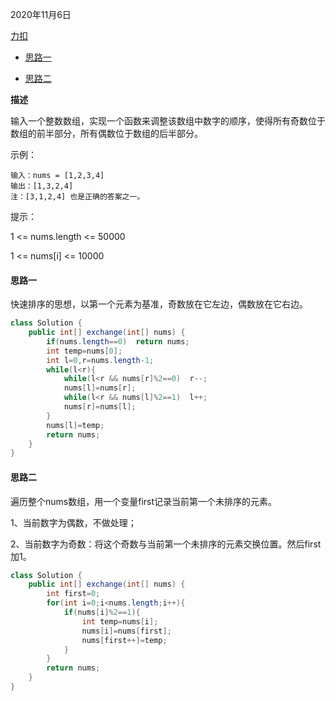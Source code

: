 2020年11月6日

[力扣](https://leetcode-cn.com/problems/diao-zheng-shu-zu-shun-xu-shi-qi-shu-wei-yu-ou-shu-qian-mian-lcof/)

- [思路一](#思路一)

- [思路二](#思路二)

**描述**

输入一个整数数组，实现一个函数来调整该数组中数字的顺序，使得所有奇数位于数组的前半部分，所有偶数位于数组的后半部分。

示例：
```
输入：nums = [1,2,3,4]
输出：[1,3,2,4] 
注：[3,1,2,4] 也是正确的答案之一。
```
提示：

1 <= nums.length <= 50000

1 <= nums[i] <= 10000

#### 思路一

快速排序的思想，以第一个元素为基准，奇数放在它左边，偶数放在它右边。

```java
class Solution {
    public int[] exchange(int[] nums) {
        if(nums.length==0)  return nums;
        int temp=nums[0];
        int l=0,r=nums.length-1;
        while(l<r){
            while(l<r && nums[r]%2==0)  r--;
            nums[l]=nums[r];
            while(l<r && nums[l]%2==1)  l++;
            nums[r]=nums[l];
        }
        nums[l]=temp;
        return nums;
    }
}
```

#### 思路二


遍历整个nums数组，用一个变量first记录当前第一个未排序的元素。

1、当前数字为偶数，不做处理；

2、当前数字为奇数：将这个奇数与当前第一个未排序的元素交换位置。然后first加1。


```java
class Solution {
    public int[] exchange(int[] nums) {
        int first=0;
        for(int i=0;i<nums.length;i++){
            if(nums[i]%2==1){
                int temp=nums[i];
                nums[i]=nums[first];
                nums[first++]=temp;
            }
        }
        return nums;
    }
}
```
